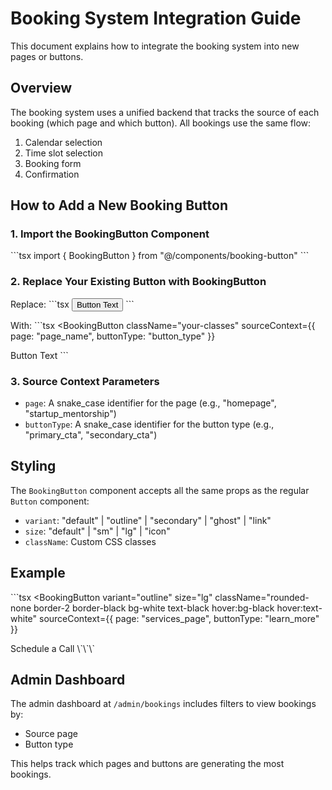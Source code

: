 # Booking System Integration Guide

This document explains how to integrate the booking system into new pages or buttons.

## Overview

The booking system uses a unified backend that tracks the source of each booking (which page and which button). All bookings use the same flow:

1. Calendar selection
2. Time slot selection
3. Booking form
4. Confirmation

## How to Add a New Booking Button

### 1. Import the BookingButton Component

\`\`\`tsx
import { BookingButton } from "@/components/booking-button"
\`\`\`

### 2. Replace Your Existing Button with BookingButton

Replace:
\`\`\`tsx
<Button className="your-classes">
  Button Text
</Button>
\`\`\`

With:
\`\`\`tsx
<BookingButton 
  className="your-classes"
  sourceContext={{ page: "page_name", buttonType: "button_type" }}
>
  Button Text
</BookingButton>
\`\`\`

### 3. Source Context Parameters

- `page`: A snake_case identifier for the page (e.g., "homepage", "startup_mentorship")
- `buttonType`: A snake_case identifier for the button type (e.g., "primary_cta", "secondary_cta")

## Styling

The `BookingButton` component accepts all the same props as the regular `Button` component:

- `variant`: "default" | "outline" | "secondary" | "ghost" | "link"
- `size`: "default" | "sm" | "lg" | "icon"
- `className`: Custom CSS classes

## Example

\`\`\`tsx
<BookingButton
  variant="outline"
  size="lg"
  className="rounded-none border-2 border-black bg-white text-black hover:bg-black hover:text-white"
  sourceContext={{ page: "services_page", buttonType: "learn_more" }}
>
  <span className="flex items-center">
    Schedule a Call
    <ArrowRight className="ml-2 h-4 w-4" />
  </span>
</BookingButton>
\`\`\`

## Admin Dashboard

The admin dashboard at `/admin/bookings` includes filters to view bookings by:
- Source page
- Button type

This helps track which pages and buttons are generating the most bookings.
